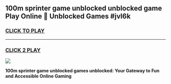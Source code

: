 
## 100m sprinter game unblocked unblocked game Play Online 👋 Unblocked Games #jvl6k
<h3>
<a href="https://premium.freeplayer.one?title=100m_sprinter_game_unblocked&ref=21F">CLICK TO PLAY</a></h3>
<hr>

<h3>
<a href="https://premium.freeplayer.one?title=100m_sprinter_game_unblocked&ref=21F">CLICK 2 PLAY</a>
  
</h3>

<a href="https://premium.freeplayer.one?title=100m_sprinter_game_unblocked&ref=21F/"><img src="https://clearcache.store/games.png"></a>


**100m sprinter game unblocked games unblocked: Your Gateway to Fun and Accessible Online Gaming**
